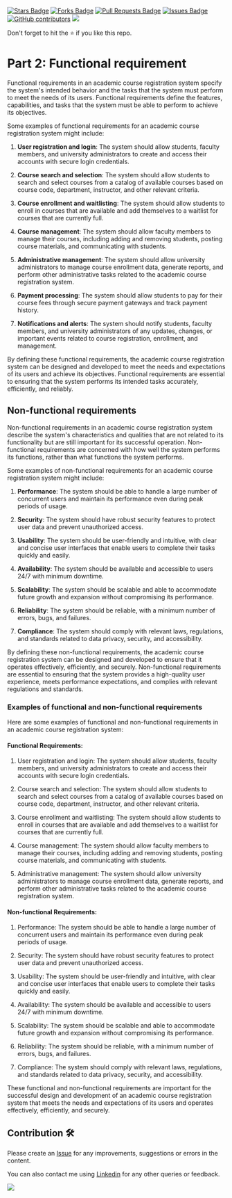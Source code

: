 
<a href="https://github.com/drshahizan/software-engineering/stargazers"><img src="https://img.shields.io/github/stars/drshahizan/software-engineering" alt="Stars Badge"/></a>
<a href="https://github.com/drshahizan/software-engineering/network/members"><img src="https://img.shields.io/github/forks/drshahizan/software-engineering" alt="Forks Badge"/></a>
<a href="https://github.com/drshahizan/software-engineering/pulls"><img src="https://img.shields.io/github/issues-pr/drshahizan/software-engineering" alt="Pull Requests Badge"/></a>
<a href="https://github.com/drshahizan/software-engineering/issues"><img src="https://img.shields.io/github/issues/drshahizan/software-engineering" alt="Issues Badge"/></a>
<a href="https://github.com/drshahizan/software-engineering/graphs/contributors"><img alt="GitHub contributors" src="https://img.shields.io/github/contributors/drshahizan/software-engineering?color=2b9348"></a>
![](https://visitor-badge.glitch.me/badge?page_id=drshahizan/software-engineering)

Don't forget to hit the :star: if you like this repo.

# Part 2: Functional requirement

Functional requirements in an academic course registration system specify the system's intended behavior and the tasks that the system must perform to meet the needs of its users. Functional requirements define the features, capabilities, and tasks that the system must be able to perform to achieve its objectives.

Some examples of functional requirements for an academic course registration system might include:

1. **User registration and login**: The system should allow students, faculty members, and university administrators to create and access their accounts with secure login credentials.

2. **Course search and selection**: The system should allow students to search and select courses from a catalog of available courses based on course code, department, instructor, and other relevant criteria.

3. **Course enrollment and waitlisting**: The system should allow students to enroll in courses that are available and add themselves to a waitlist for courses that are currently full.

4. **Course management**: The system should allow faculty members to manage their courses, including adding and removing students, posting course materials, and communicating with students.

5. **Administrative management**: The system should allow university administrators to manage course enrollment data, generate reports, and perform other administrative tasks related to the academic course registration system.

6. **Payment processing**: The system should allow students to pay for their course fees through secure payment gateways and track payment history.

7. **Notifications and alerts**: The system should notify students, faculty members, and university administrators of any updates, changes, or important events related to course registration, enrollment, and management.

By defining these functional requirements, the academic course registration system can be designed and developed to meet the needs and expectations of its users and achieve its objectives. Functional requirements are essential to ensuring that the system performs its intended tasks accurately, efficiently, and reliably.

## Non-functional requirements

Non-functional requirements in an academic course registration system describe the system's characteristics and qualities that are not related to its functionality but are still important for its successful operation. Non-functional requirements are concerned with how well the system performs its functions, rather than what functions the system performs.

Some examples of non-functional requirements for an academic course registration system might include:

1. **Performance**: The system should be able to handle a large number of concurrent users and maintain its performance even during peak periods of usage.

2. **Security**: The system should have robust security features to protect user data and prevent unauthorized access.

3. **Usability**: The system should be user-friendly and intuitive, with clear and concise user interfaces that enable users to complete their tasks quickly and easily.

4. **Availability**: The system should be available and accessible to users 24/7 with minimum downtime.

5. **Scalability**: The system should be scalable and able to accommodate future growth and expansion without compromising its performance.

6. **Reliability**: The system should be reliable, with a minimum number of errors, bugs, and failures.

7. **Compliance**: The system should comply with relevant laws, regulations, and standards related to data privacy, security, and accessibility.

By defining these non-functional requirements, the academic course registration system can be designed and developed to ensure that it operates effectively, efficiently, and securely. Non-functional requirements are essential to ensuring that the system provides a high-quality user experience, meets performance expectations, and complies with relevant regulations and standards.

### Examples of functional and non-functional requirements

Here are some examples of functional and non-functional requirements in an academic course registration system:

#### Functional Requirements:

1. User registration and login: The system should allow students, faculty members, and university administrators to create and access their accounts with secure login credentials.

2. Course search and selection: The system should allow students to search and select courses from a catalog of available courses based on course code, department, instructor, and other relevant criteria.

3. Course enrollment and waitlisting: The system should allow students to enroll in courses that are available and add themselves to a waitlist for courses that are currently full.

4. Course management: The system should allow faculty members to manage their courses, including adding and removing students, posting course materials, and communicating with students.

5. Administrative management: The system should allow university administrators to manage course enrollment data, generate reports, and perform other administrative tasks related to the academic course registration system.

#### Non-functional Requirements:

1. Performance: The system should be able to handle a large number of concurrent users and maintain its performance even during peak periods of usage.

2. Security: The system should have robust security features to protect user data and prevent unauthorized access.

3. Usability: The system should be user-friendly and intuitive, with clear and concise user interfaces that enable users to complete their tasks quickly and easily.

4. Availability: The system should be available and accessible to users 24/7 with minimum downtime.

5. Scalability: The system should be scalable and able to accommodate future growth and expansion without compromising its performance.

6. Reliability: The system should be reliable, with a minimum number of errors, bugs, and failures.

7. Compliance: The system should comply with relevant laws, regulations, and standards related to data privacy, security, and accessibility.

These functional and non-functional requirements are important for the successful design and development of an academic course registration system that meets the needs and expectations of its users and operates effectively, efficiently, and securely.

## Contribution 🛠️
Please create an [Issue](https://github.com/drshahizan/software-engineering/issues) for any improvements, suggestions or errors in the content.

You can also contact me using [Linkedin](https://www.linkedin.com/in/drshahizan/) for any other queries or feedback.

![](https://visitor-badge.glitch.me/badge?page_id=drshahizan)

